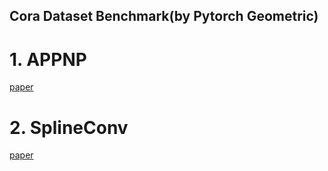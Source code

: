 ## Cora Dataset Benchmark(by Pytorch Geometric)

# 1. APPNP
 [paper](https://arxiv.org/abs/1810.05997v6)

# 2. SplineConv
 [paper](https://arxiv.org/abs/1711.08920v2)
